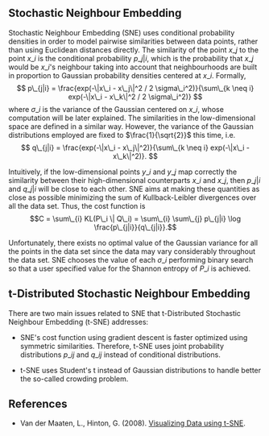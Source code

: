 Stochastic Neighbour Embedding
------------------------------

Stochastic Neighbour Embedding (SNE) uses conditional probability densities in order
to model pairwise similarities between data points, rather than using Euclidean distances
directly. The similarity of the point $x\_j$ to the point $x\_i$ is the conditional probability
$p\_{j|i}$, which is the probability that $x\_j$ would be $x\_i$'s neighbour taking into account that
neighbourhoods are built in proportion to Gaussian probability densities centered
at $x\_{i}$. Formally,
$$ p\_{j|i} = \frac{exp(-\|x\_i - x\_j\|^2 / 2 \sigma\_i^2)}{\sum\_{k \neq i} exp(-\|x\_i - x\_k\|^2 / 2 \sigma\_i^2)} $$
where $\sigma\_i$ is the variance of the Gaussian centered on $x\_i$, whose
computation will be later explained. The similarities in the
low-dimensional space are defined in a similar way. However, the variance of
the Gaussian distributions employed are fixed to $\frac{1}{\sqrt{2}}$ this time, i.e.
$$ q\_{j|i} = \frac{exp(-\|x\_i - x\_j\|^2)}{\sum\_{k \neq i} exp(-\|x\_i - x\_k\|^2)}. $$

Intuitively, if the low-dimensional points $y\_i$ and $y\_j$ map correctly the similarity
between their high-dimensional counterparts $x\_i$ and $x\_j$, then $p\_{j|i}$ and $q\_{j|i}$
will be close to each other. SNE aims at making these quantities as close as possible
minimizing the sum of Kullback-Leibler divergences over all the data set. Thus, the cost
function is
$$C = \sum\_{i} KL(P\_i \| Q\_i) = \sum\_{i} \sum\_{j} p\_{j|i} \log \frac{p\_{j|i}}{q\_{j|i}}.$$

Unfortunately, there exists no optimal value of the Gaussian variance for all the points in
the data set since the data may vary considerably throughout the data set.
SNE chooses the value of each $\sigma\_i$ performing binary search so that a user specified
value for the Shannon entropy of $P\_i$ is achieved.

t-Distributed Stochastic Neighbour Embedding
--------------------------------------------

There are two main issues related to SNE that t-Distributed Stochastic Neighbour Embedding
(t-SNE) addresses:

* SNE's cost function using gradient descent is faster optimized
using symmetric similarities. Therefore, t-SNE uses joint probability distributions $p\_{ij}$
and $q\_{ij}$ instead of conditional distributions.

* t-SNE uses Student's t instead of Gaussian distributions to handle better the so-called
crowding problem.

References
----------

* Van der Maaten, L., Hinton, G. (2008). [Visualizing Data using t-SNE](http://jmlr.csail.mit.edu/papers/v9/vandermaaten08a.html).
